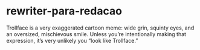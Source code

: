 # rewriter-para-redacao
Trollface is a very exaggerated cartoon meme: wide grin, squinty eyes, and an oversized, mischievous smile. Unless you’re intentionally making that expression, it’s very unlikely you “look like Trollface.”
